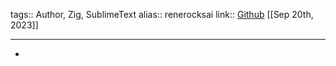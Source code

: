tags:: Author, Zig, SublimeText
alias:: renerocksai
link:: [Github](https://github.com/renerocksai) 
[[Sep 20th, 2023]]
***

-